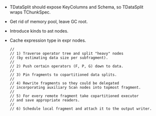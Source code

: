   * TDataSplit should expose KeyColumns and Schema, so TDataSplit wraps TChunkSpec.
  * Get rid of memory pool, leave GC root.
  * Introduce kinds to ast nodes.
  * Cache expression type in expr nodes.

        //
        // 1) Traverse operator tree and split "heavy" nodes
        // (by estimating data size per subfragment).
        //
        // 2) Push certain operators (F, P, G) down to data.
        //
        // 3) Pin fragments to copartitioned data splits.
        //
        // 4) Rewrite fragments so they could be delegated
        // incorporating auxiliary Scan nodes into topmost fragment.
        //
        // 5) For every remote fragment take copartitioned executor
        // and save appropriate readers.
        //
        // 6) Schedule local fragment and attach it to the output writer.


